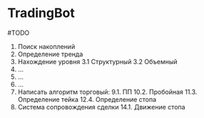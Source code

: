 # TradingBot

#TODO
1. Поиск накоплений
2. Определение тренда
3. Нахождение уровня
3.1 Структурный
3.2 Объемный
5. ...
6. ...
7. ...
8. Написать алгоритм торговый:
9.1. ПП
10.2. Пробойная
11.3. Определение тейка
12.4. Определение стопа
13. Система сопровождения сделки
14.1. Движение стопа
